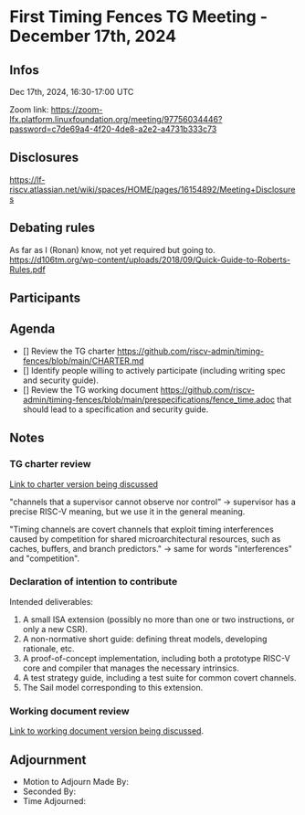 # First Timing Fences TG Meeting - December 17th, 2024

## Infos

Dec 17th, 2024, 16:30-17:00 UTC

Zoom link: https://zoom-lfx.platform.linuxfoundation.org/meeting/97756034446?password=c7de69a4-4f20-4de8-a2e2-a4731b333c73

## Disclosures

https://lf-riscv.atlassian.net/wiki/spaces/HOME/pages/16154892/Meeting+Disclosures

## Debating rules

As far as I (Ronan) know, not yet required but going to.
https://d106tm.org/wp-content/uploads/2018/09/Quick-Guide-to-Roberts-Rules.pdf

## Participants

## Agenda

- [] Review the TG charter https://github.com/riscv-admin/timing-fences/blob/main/CHARTER.md
- [] Identify people willing to actively participate (including writing spec and security guide).
- [] Review the TG working document https://github.com/riscv-admin/timing-fences/blob/main/prespecifications/fence_time.adoc that should lead to a specification and security guide.

## Notes

### TG charter review

[Link to charter version being discussed](./CHARTER_20241217.md)

"channels that a supervisor cannot observe nor control” -> supervisor has a precise RISC-V meaning, but we use it in the general meaning.

"Timing channels are covert channels that exploit timing interferences caused by competition for shared microarchitectural resources, such as caches, buffers, and branch predictors." -> same for words "interferences" and "competition".

### Declaration of intention to contribute

Intended deliverables:
 1. A small ISA extension (possibly no more than one or two instructions, or only a new CSR).
 2. A non-normative short guide: defining threat models, developing rationale, etc.
 3. A proof-of-concept implementation, including both a prototype RISC-V core and compiler that manages the necessary intrinsics.
 4. A test strategy guide, including a test suite for common covert channels.
 5. The Sail model corresponding to this extension.


### Working document review

[Link to working document version being discussed](./fence_time_20241217.adoc).

## Adjournment

- Motion to Adjourn Made By:  
- Seconded By: 
- Time Adjourned: 